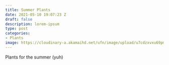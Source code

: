 ```yaml
---
title: Summer Plants
date: 2021-05-10 19:07:23 Z
draft: false
description: lorem-ipsum
type: post
categories:
- Plants
image: https://cloudinary-a.akamaihd.net/ufn/image/upload/u7cdzxvxu69pmubmtltc.jpg
---
```


Plants for the summer (yuh)

